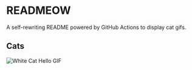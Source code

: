 # READMEOW

A self-rewriting README powered by GitHub Actions to display cat gifs.

## Cats

![White Cat Hello GIF](https://media4.giphy.com/media/v1.Y2lkPTlhY2QwMmRhbjJwNmRwaWV3ZDN1a2J0YXpjbzR3NzNxazNwMDNrZ2ppMTk5b2NwNSZlcD12MV9naWZzX3NlYXJjaCZjdD1n/vFKqnCdLPNOKc/200.gif)
